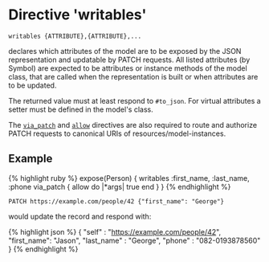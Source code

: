 # Directive 'writables'

`writables {ATTRIBUTE},{ATTRIBUTE},...`

declares which attributes of the model are to be exposed by the JSON
representation and updatable by PATCH requests. All listed attributes
(by Symbol) are expected to be attributes or instance methods of the
model class, that are called when the representation is built or when
attributes are to be updated.

The returned value must at least respond to `#to_json`.  For virtual
attributes a setter must be defined in the model's class.

The [`via_patch`](via_put) and [`allow`](allow) directives are also
required to route and authorize PATCH requests to
canonical URIs of resources/model-instances.

## Example

{% highlight ruby %}
expose(Person) {
  writables :first_name, :last_name, :phone
  via_patch {
    allow do |*args|
      true
    end
  }
}
{% endhighlight %}

`PATCH https://example.com/people/42 {"first_name": "George"}`

would update the record and respond with:

{% highlight json %}
{
    "self"      : "https://example.com/people/42",
    "first_name": "Jason",
    "last_name" : "George",
    "phone"     : "082-0193878560"
}
{% endhighlight %}
